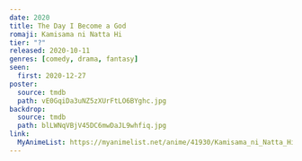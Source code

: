 ```yaml
---
date: 2020
title: The Day I Become a God
romaji: Kamisama ni Natta Hi
tier: "?"
released: 2020-10-11
genres: [comedy, drama, fantasy]
seen:
  first: 2020-12-27
poster:
  source: tmdb
  path: vE0GqiDa3uNZ5zXUrFtLO6BYghc.jpg
backdrop:
  source: tmdb
  path: blLWNqVBjV45DC6mwDaJL9whfiq.jpg
link:
  MyAnimeList: https://myanimelist.net/anime/41930/Kamisama_ni_Natta_Hi
---
```

